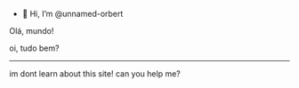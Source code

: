 - 👋 Hi, I’m @unnamed-orbert

Olá, mundo! 

oi, tudo bem? 

---

im dont learn about this site! can you help me?

<!---
unnamed-orbert/unnamed-orbert is a ✨ special ✨ repository because its `README.md` (this file) appears on your GitHub profile.
You can click the Preview link to take a look at your changes.
--->

